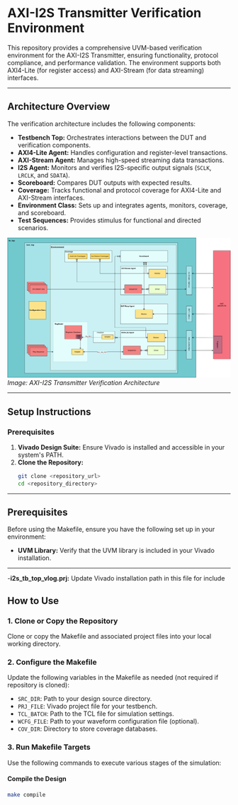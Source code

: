 # AXI-I2S Transmitter Verification Environment

This repository provides a comprehensive UVM-based verification environment for the AXI-I2S Transmitter, ensuring functionality, protocol compliance, and performance validation. The environment supports both AXI4-Lite (for register access) and AXI-Stream (for data streaming) interfaces.

---

## **Architecture Overview**

The verification architecture includes the following components:
- **Testbench Top:** Orchestrates interactions between the DUT and verification components.
- **AXI4-Lite Agent:** Handles configuration and register-level transactions.
- **AXI-Stream Agent:** Manages high-speed streaming data transactions.
- **I2S Agent:** Monitors and verifies I2S-specific output signals (`SCLK`, `LRCLK`, and `SDATA`).
- **Scoreboard:** Compares DUT outputs with expected results.
- **Coverage:** Tracks functional and protocol coverage for AXI4-Lite and AXI-Stream interfaces.
- **Environment Class:** Sets up and integrates agents, monitors, coverage, and scoreboard.
- **Test Sequences:** Provides stimulus for functional and directed scenarios.

![Verification Architecture](resources/TCP-Test_bench_structure.png)  
*Image: AXI-I2S Transmitter Verification Architecture*

---

## **Setup Instructions**

### **Prerequisites**
1. **Vivado Design Suite:** Ensure Vivado is installed and accessible in your system's PATH.
2. **Clone the Repository:**  
   ```bash
   git clone <repository_url>
   cd <repository_directory>
---

## Prerequisites
Before using the Makefile, ensure you have the following set up in your environment:
- **UVM Library:** Verify that the UVM library is included in your Vivado installation.
---
-**i2s_tb_top_vlog.prj:** Update Vivado installation path in this file for include

## How to Use

### 1. **Clone or Copy the Repository**
   Clone or copy the Makefile and associated project files into your local working directory.

### 2. **Configure the Makefile**
   Update the following variables in the Makefile as needed (not required if repository is cloned):
   - `SRC_DIR`: Path to your design source directory.
   - `PRJ_FILE`: Vivado project file for your testbench.
   - `TCL_BATCH`: Path to the TCL file for simulation settings.
   - `WCFG_FILE`: Path to your waveform configuration file (optional).
   - `COV_DIR`: Directory to store coverage databases.
   
### 3. **Run Makefile Targets**
   Use the following commands to execute various stages of the simulation:

   #### Compile the Design
   ```bash
   make compile
